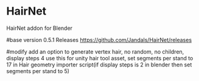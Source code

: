 # HairNet
HairNet addon for Blender

#base version
0.5.1 Releases
https://github.com/Jandals/HairNet/releases

#modify
add an option to generate vertex hair, no random, no children, display steps 4
use this for unity hair tool asset, set segments per stand to 17 in Hair geometry importer script(if display steps is 2 in blender then set segments per stand to 5)